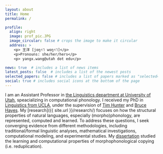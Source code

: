 ```yaml
---
layout: about
title: Home
permalink: /

profile:
  align: right
  image: prof_pic.JPG
  image_circular: false # crops the image to make it circular
  address: >
    <p> 王洋 [jɑŋ˧˥ wɑŋ˧˥]</p>
    <p>Pronouns: she/her/hers</p>
    <p> yangx.wang@utah dot edu</p>

news: true  # includes a list of news items
latest_posts: false  # includes a list of the newest posts
selected_papers: false # includes a list of papers marked as "selected={true}"
social: true # includes social icons at the bottom of the page
---
```


I am an Assistant Professor in [the Linguistics department at University of Utah](https://linguistics.ucla.edu/), speacializing in computational phonology. I received my PhD in [Linguistics from UCLA](https://linguistics.ucla.edu/), under the supervision of [Tim Hunter](https://timhunter.humspace.ucla.edu/) and [Bruce Hayes](https://linguistics.ucla.edu/people/hayes/). My [research]({{ site.url }}/research/) focuses on how the structural properties of natural languages, especially (morpho)phonology, are represented, computed and learned. To address these questions, I seek converging evidence from different methodologies, including traditional/formal linguistic analyses, mathematical investigations, computational modeling, and experimental studies. My [dissertation](https://escholarship.org/uc/item/0cx5g7zq#main) studied the learning and computational properties of morphophonological copying (i.e. reduplication). 

